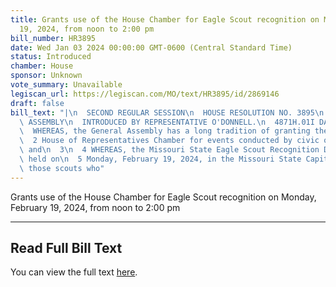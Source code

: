 ```yaml
---
title: Grants use of the House Chamber for Eagle Scout recognition on Monday, February
  19, 2024, from noon to 2:00 pm
bill_number: HR3895
date: Wed Jan 03 2024 00:00:00 GMT-0600 (Central Standard Time)
status: Introduced
chamber: House
sponsor: Unknown
vote_summary: Unavailable
legiscan_url: https://legiscan.com/MO/text/HR3895/id/2869146
draft: false
bill_text: "|\n  SECOND REGULAR SESSION\n  HOUSE RESOLUTION NO. 3895\n  102ND GENERAL\
  \ ASSEMBLY\n  INTRODUCED BY REPRESENTATIVE O'DONNELL.\n  4871H.01I DANARADEMANMILLER,ChiefClerk\n\
  \  WHEREAS, the General Assembly has a long tradition of granting the use of the\n\
  \  2 House of Representatives Chamber for events conducted by civic organizations;\
  \ and\n  3\n  4 WHEREAS, the Missouri State Eagle Scout Recognition Day will be\
  \ held on\n  5 Monday, February 19, 2024, in the Missouri State Capitol to recognize\
  \ those scouts who"
---
```

Grants use of the House Chamber for Eagle Scout recognition on Monday, February 19, 2024, from noon to 2:00 pm

---

## Read Full Bill Text

You can view the full text [here](https://legiscan.com/MO/text/HR3895/id/2869146).
